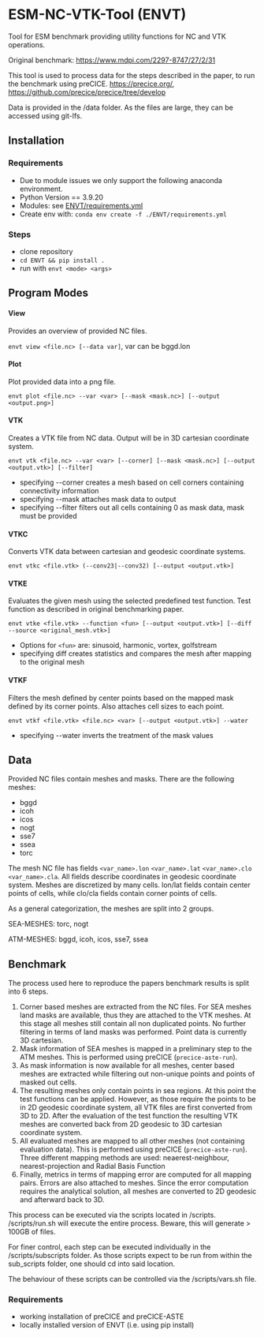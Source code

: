 # ESM-NC-VTK-Tool (ENVT)
Tool for ESM benchmark providing utility functions for NC and VTK operations.

Original benchmark: https://www.mdpi.com/2297-8747/27/2/31

This tool is used to process data for the steps described in the paper, to run the benchmark using preCICE.
https://precice.org/, https://github.com/precice/precice/tree/develop

Data is provided in the /data folder. As the files are large, they can be accessed using git-lfs.

## Installation

### Requirements
* Due to module issues we only support the following anaconda environment.
* Python Version == 3.9.20
* Modules: see  [ENVT/requirements.yml](./ENVT/requirements.yml)
* Create env with: `conda env create -f ./ENVT/requirements.yml`

### Steps

* clone repository
* `cd ENVT && pip install .`
* run with `envt <mode> <args>`

## Program Modes

#### View

Provides an overview of provided NC files.

`envt view <file.nc> [--data var]`, var can be bggd.lon

#### Plot

Plot provided data into a png file.

`envt plot <file.nc> --var <var> [--mask <mask.nc>] [--output <output.png>]`

#### VTK

Creates a VTK file from NC data. Output will be in 3D cartesian coordinate system.

`envt vtk <file.nc> --var <var> [--corner] [--mask <mask.nc>] [--output <output.vtk>] [--filter]`
* specifying --corner creates a mesh based on cell corners containing connectivity information
* specifying --mask attaches mask data to output
* specifying --filter filters out all cells containing 0 as mask data, mask must be provided

#### VTKC

Converts VTK data between cartesian and geodesic coordinate systems.

`envt vtkc <file.vtk> (--conv23|--conv32) [--output <output.vtk>]`

#### VTKE

Evaluates the given mesh using the selected predefined test function. Test function as described in original benchmarking paper.

`envt vtke <file.vtk> --function <fun> [--output <output.vtk>] [--diff --source <original_mesh.vtk>]`

* Options for `<fun>` are: sinusoid, harmonic, vortex, golfstream
* specifying diff creates statistics and compares the mesh after mapping to the original mesh

#### VTKF

Filters the mesh defined by center points based on the mapped mask defined by its corner points. Also attaches cell sizes to each point.

`envt vtkf <file.vtk> <file.nc> <var> [--output <output.vtk>] --water`

* specifying --water inverts the treatment of the mask values

## Data 

Provided NC files contain meshes and masks. There are the following meshes:
* bggd
* icoh
* icos
* nogt
* sse7
* ssea
* torc

The mesh NC file has fields `<var_name>.lon` `<var_name>.lat` `<var_name>.clo` `<var_name>.cla`.
All fields describe coordinates in geodesic coordinate system. Meshes are discretized by many cells.
lon/lat fields contain center points of cells, while clo/cla fields contain corner points of cells.

As a general categorization, the meshes are split into 2 groups. 

SEA-MESHES: torc, nogt

ATM-MESHES: bggd, icoh, icos, sse7, ssea

## Benchmark

The process used here to reproduce the papers benchmark results is split into 6 steps. 
1. Corner based meshes are extracted from the NC files. For SEA meshes land masks are available, thus they are attached to the VTK meshes. At this stage all meshes still contain all non duplicated points. No further filtering in terms of land masks was performed. Point data is currently 3D cartesian.
2. Mask information of SEA meshes is mapped in a preliminary step to the ATM meshes. This is performed using preCICE (`precice-aste-run`).
3. As mask information is now available for all meshes, center based meshes are extracted while filtering out non-unique points and points of masked out cells.
4. The resulting meshes only contain points in sea regions. At this point the test functions can be applied. However, as those require the points to be in 2D geodesic coordinate system, all VTK files are first converted from 3D to 2D. After the evaluation of the test function the resulting VTK meshes are converted back from 2D geodesic to 3D cartesian coordinate system.
5. All evaluated meshes are mapped to all other meshes (not containing evaluation data). This is performed using preCICE (`precice-aste-run`). Three different mapping methods are used: neaerest-neighbour, nearest-projection and Radial Basis Function
6. Finally, metrics in terms of mapping error are computed for all mapping pairs. Errors are also attached to meshes. Since the error computation requires the analytical solution, all meshes are converted to 2D geodesic and afterward back to 3D.

This process can be executed via the scripts located in /scripts. /scripts/run.sh will execute the entire process. Beware, this will generate > 100GB of files.

For finer control, each step can be executed individually in the /scripts/subscripts folder. As those scripts expect to be run from within the sub_scripts folder, one should cd into said location.

The behaviour of these scripts can be controlled via the /scripts/vars.sh file.

### Requirements

* working installation of preCICE and preCICE-ASTE
* locally installed version of ENVT (i.e. using pip install)